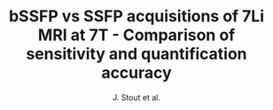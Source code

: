---
cat: metric
subcat: metric
bestof: false
author: J. Stout et al.
title: bSSFP vs SSFP acquisitions of 7Li MRI at 7T - Comparison of sensitivity and quantification accuracy
year: 2019
type: inproceedings
booktitle: Proceedings of the International Society for Magnetic Resonance in Medicine
---